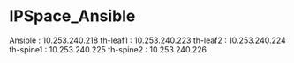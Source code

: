 # IPSpace_Ansible
Ansible : 10.253.240.218
th-leaf1 : 10.253.240.223
th-leaf2 : 10.253.240.224
th-spine1 : 10.253.240.225
th-spine2 : 10.253.240.226
